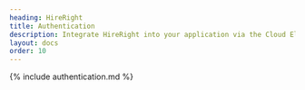 ```yaml
---
heading: HireRight
title: Authentication
description: Integrate HireRight into your application via the Cloud Elements APIs.
layout: docs
order: 10
---
```


{% include authentication.md %}
